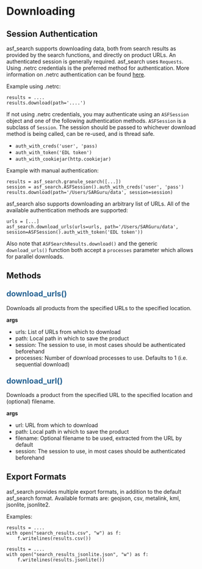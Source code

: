 # Downloading

## Session Authentication

asf_search supports downloading data, both from search results as provided by the search functions, and directly on product URLs. An authenticated session is generally required. asf_search uses ```Requests```. Using .netrc credentials is the preferred method for authentication. More information on .netrc authentication can be found [here](https://requests.readthedocs.io/en/latest/user/authentication/#netrc-authentication).

Example using .netrc:

	results = ....
	results.download(path='....')

If not using .netrc credentials, you may authenticate using an ```ASFSession``` object and one of the following authentication methods. ```ASFSession``` is a subclass of ```Session```. The session should be passed to whichever download method is being called, can be re-used, and is thread safe. 

- ```auth_with_creds('user', 'pass)```
- ```auth_with_token('EDL token')```
- ```auth_with_cookiejar(http.cookiejar)```

Example with manual authentication:

	results = asf_search.granule_search([...])
	session = asf_search.ASFSession().auth_with_creds('user', 'pass')
	results.download(path='/Users/SARGuru/data', session=session)

asf_search also supports downloading an arbitrary list of URLs. All of the available authentication methods are supported:

	urls = [...]
	asf_search.download_urls(urls=urls, path='/Users/SARGuru/data', session=ASFSession().auth_with_token('EDL token'))

Also note that ```ASFSearchResults.download()``` and the generic ```download_urls()``` function both accept a ```processes``` parameter which allows for parallel downloads.

## Methods
### <span style="color: #236192; font-size: 20px;">download_urls()</span>

Downloads all products from the specified URLs to the specified location.

**args**

- urls: List of URLs from which to download
- path: Local path in which to save the product
- session: The session to use, in most cases should be authenticated beforehand
- processes: Number of download processes to use. Defaults to 1 (i.e. sequential download)

### <span style="color: #236192; font-size: 20px;">download_url()</span>

Downloads a product from the specified URL to the specified location and (optional) filename.

**args**

- url: URL from which to download
- path: Local path in which to save the product
- filename: Optional filename to be used, extracted from the URL by default
- session: The session to use, in most cases should be authenticated beforehand

## Export Formats
asf_search provides multiple export formats, in addition to the default asf_search format. Available formats are: geojson, csv, metalink, kml, jsonlite, jsonlite2.

Examples:

	results = ....
	with open("search_results.csv", "w") as f:
		f.writelines(results.csv())

	results = ....
	with open("search_results_jsonlite.json", "w") as f:
		f.writelines(results.jsonlite())

